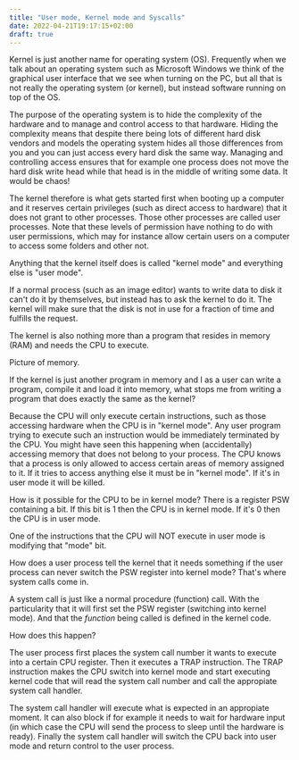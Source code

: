 ```yaml
---
title: "User mode, Kernel mode and Syscalls"
date: 2022-04-21T19:17:15+02:00
draft: true
---
```


Kernel is just another name for operating system (OS). Frequently when we talk about an operating system such as Microsoft Windows we think of the graphical user interface that we see when turning on the PC, but all that is not really the operating system (or kernel), but instead software running on top of the OS.

<!--more-->

The purpose of the operating system is to hide the complexity of the hardware and to manage and control access to that hardware. Hiding the complexity means that despite there being lots of different hard disk vendors and models the operating system hides all those differences from you and you can just access every hard disk the same way. Managing and controlling access ensures that for example one process does not move the hard disk write head while that head is in the middle of writing some data. It would be chaos!

The kernel therefore is what gets started first when booting up a computer and it reserves certain privileges (such as direct access to hardware) that it does not grant to other processes. Those other processes are called user processes. Note that these levels of permission have nothing to do with user permissions, which may for instance allow certain users on a computer to access some folders and other not.

Anything that the kernel itself does is called "kernel mode" and everything else is "user mode".

If a normal process (such as an image editor) wants to write data to disk it can't do it by themselves, but instead has to ask the kernel to do it. The kernel will make sure that the disk is not in use for a fraction of time and fulfills the request.

The kernel is also nothing more than a program that resides in memory (RAM) and needs the CPU to execute.

Picture of memory.

If the kernel is just another program in memory and I as a user can write a program, compile it and load it into memory, what stops me from writing a program that does exactly the same as the kernel?

Because the CPU will only execute certain instructions, such as those accessing hardware when the CPU is in "kernel mode". Any user program trying to execute such an instruction would be immediately terminated by the CPU. You might have seen this happening when (accidentally) accessing memory that does not belong to your process. The CPU knows that a process is only allowed to access certain areas of memory assigned to it. If it tries to access anything else it must be in "kernel mode". If it's in user mode it will be killed.

How is it possible for the CPU to be in kernel mode? There is a register PSW containing a bit. If this bit is 1 then the CPU is in kernel mode. If it's 0 then the CPU is in user mode.

One of the instructions that the CPU will NOT execute in user mode is modifying that "mode" bit.

How does a user process tell the kernel that it needs something if the user process can never switch the PSW register into kernel mode? That's where system calls come in.

A system call is just like a normal procedure (function) call. With the particularity that it will first set the PSW register (switching into kernel mode). And that the _function_ being called is defined in the kernel code.

How does this happen?

The user process first places the system call number it wants to execute into a certain CPU register. Then it executes a TRAP instruction. The TRAP instruction makes the CPU switch into kernel mode and start executing kernel code that will read the system call number and call the appropiate system call handler.

The system call handler will execute what is expected in an appropiate moment. It can also block if for example it needs to wait for hardware input (in which case the CPU will send the process to sleep until the hardware is ready). Finally the system call handler will switch the CPU back into user mode and return control to the user process.
